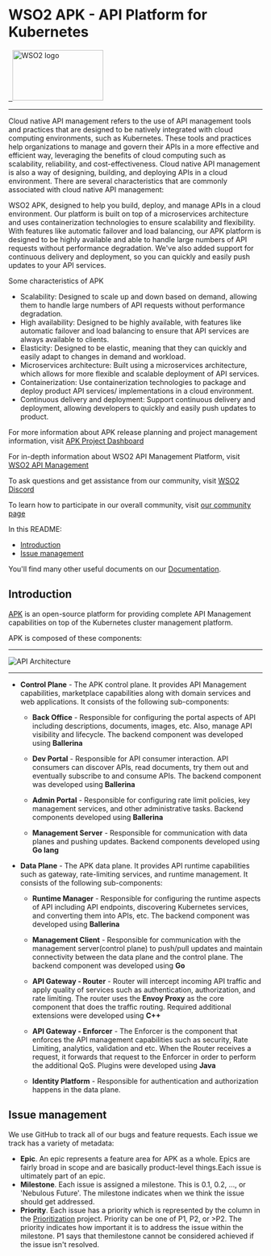 # WSO2 APK - API Platform for Kubernetes

<a href="https://wso2.com/">  <img src="https://raw.githubusercontent.com/wso2/apk/main/logo/wso2-logo.png" alt="WSO2 logo" title="WSO2" height="100" width="180" /></a>

---
Cloud native API management refers to the use of API management tools and practices that are designed to be natively integrated with cloud computing environments, such as Kubernetes. These tools and practices help organizations to manage and govern their APIs in a more effective and efficient way, leveraging the benefits of cloud computing such as scalability, reliability, and cost-effectiveness.  Cloud native API management is also a way of designing, building, and deploying APIs in a cloud environment. There are several characteristics that are commonly associated with cloud native API management:

WSO2 APK, designed to help you build, deploy, and manage APIs in a cloud environment. Our platform is built on top of a microservices architecture and uses containerization technologies to ensure scalability and flexibility. With features like automatic failover and load balancing, our APK platform is designed to be highly available and able to handle large numbers of API requests without performance degradation. We've also added support for continuous delivery and deployment, so you can quickly and easily push updates to your API services.


Some characteristics of APK
- Scalability: Designed to scale up and down based on demand, allowing them to handle large numbers of API requests without performance degradation.
- High availability: Designed to be highly available, with features like automatic failover and load balancing to ensure that API services are always available to clients.
- Elasticity: Designed to be elastic, meaning that they can quickly and easily adapt to changes in demand and workload.
- Microservices architecture: Built using a microservices architecture, which allows for more flexible and scalable deployment of API services.
- Containerization: Use containerization technologies to package and deploy product API services/ implementations in a cloud environment.
- Continuous delivery and deployment: Support continuous delivery and deployment, allowing developers to quickly and easily push updates to product.



For more information about APK release planning and project management information, visit [APK Project Dashboard](https://github.com/orgs/wso2/projects/80/)

For in-depth information about WSO2 API Management Platform, visit [WSO2 API Management](https://wso2.com/api-manager/)

To ask questions and get assistance from our community, visit [WSO2 Discord](https://discord.com/invite/Xa5VubmThw?utm_source=wso2-dev&utm_medium=link&utm_campaign=wso2-dev_link_from-dev-homepage_221002)

To learn how to participate in our overall community, visit [our community page](https://wso2.com/community/)

In this README:
- [Introduction](#introduction)
- [Issue management](#issue-management)

You'll find many other useful documents on our [Documentation](https://wso2.com/documentation/).
## Introduction
[APK](https://github.com/wso2/apk) is an open-source platform for providing complete API Management capabilities on top of the Kubernetes cluster management platform.

APK is composed of these components:

___

<img src="https://raw.githubusercontent.com/wso2/apk/main/logo/architecture.png" alt="API Architecture" title="APKArchitecture" />

___

- **Control Plane** - The APK control plane. It provides API Management capabilities, marketplace capabilities along with domain services and web applications. It consists of the following sub-components:

   - **Back Office** - Responsible for configuring the portal aspects of API including descriptions, documents, images, etc. Also, manage API visibility and lifecycle. The backend component was developed using **Ballerina**

   - **Dev Portal** - Responsible for API consumer interaction. API consumers can discover APIs, read documents, try them out and eventually subscribe to and consume APIs. The backend component was developed using **Ballerina**
  
   - **Admin Portal** - Responsible for configuring rate limit policies, key management services, and other administrative tasks. Backend components developed using **Ballerina**
  
   - **Management Server** - Responsible for communication with data planes and pushing updates. Backend components developed using **Go lang** 

- **Data Plane** - The APK data plane. It provides API runtime capabilities such as gateway, rate-limiting services, and runtime management. It consists of the following sub-components:
  
   - **Runtime Manager** - Responsible for configuring the runtime aspects of API including API endpoints, discovering Kubernetes services, and converting them into APIs, etc. The backend component was developed using **Ballerina**
  
   - **Management Client** - Responsible for communication with the management server(control plane) to push/pull updates and maintain connectivity between the data plane and the control plane. The backend component was developed using **Go** 
  
   - **API Gateway - Router** - Router will intercept incoming API traffic and apply quality of services such as authentication, authorization, and rate limiting. The router uses the **Envoy Proxy** as the core component that does the traffic routing. Required additional extensions were developed using **C++**

   - **API Gateway - Enforcer** - The Enforcer is the component that enforces the API management capabilities such as security, Rate Limiting, analytics, validation and etc. When the Router receives a request, it forwards that request to the Enforcer in order to perform the additional QoS. Plugins were developed using **Java** 
 
   - **Identity Platform** - Responsible for authentication and authorization happens in the data plane.


## Issue management
We use GitHub to track all of our bugs and feature requests. Each issue we track has a variety of metadata:
- **Epic**. An epic represents a feature area for APK as a whole. Epics are fairly broad in scope and are basically product-level things.Each issue is ultimately part of an epic.
- **Milestone**. Each issue is assigned a milestone. This is 0.1, 0.2, ..., or 'Nebulous Future'. The milestone indicates when we think the issue should get addressed.
- **Priority**. Each issue has a priority which is represented by the column in the [Prioritization]() project. Priority can be one of P1, P2, or >P2. The priority indicates how important it is to address the issue within the milestone. P1 says that themilestone cannot be considered achieved if the issue isn't resolved.


